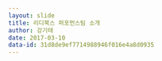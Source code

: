 ```yaml
---
layout: slide
title: 리디북스 퍼포먼스팀 소개
author: 강기태
date: 2017-03-10
data-id: 31d8de9ef7714988946f016e4a8d0935
---
```


